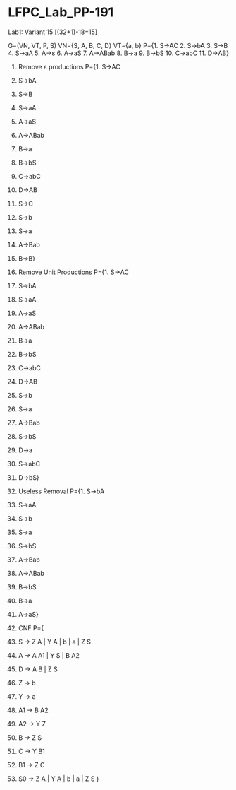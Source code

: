 # LFPC_Lab_PP-191
Lab1: Variant 15 [(32+1)-18=15]

G=(VN, VT, P, S) VN={S, A, B, C, D} VT={a, b}
P={1. S->AC
2. S->bA
3. S->B
4. S->aA
5. A->ε
6. A->aS
7. A->ABab
8. B->a
9. B->bS
10. C->abC
11. D->AB}

1. Remove ε productions
P={1. S->AC
2. S->bA
3. S->B
4. S->aA
5. A->aS
6. A->ABab
7. B->a
8. B->bS
9. C->abC
10. D->AB
11. S->C
12. S->b
13. S->a
14. A->Bab
15. B->B}

2. Remove Unit Productions
P={1. S->AC
2. S->bA
3. S->aA
4. A->aS
5. A->ABab
6. B->a
7. B->bS
8. C->abC
9. D->AB
10. S->b
11. S->a
12. A->Bab
13. S->bS
14. D->a
15. S->abC
16. D->bS}

3. Useless Removal
P={1. S->bA
2. S->aA
3. S->b
4. S->a
5. S->bS
6. A->Bab
7. A->ABab
8. B->bS
9. B->a
10. A->aS}

4. CNF
P={
1. S -> Z A | Y A | b | a | Z S
2. A -> A A1 | Y S | B A2
3. D -> A B | Z S
4. Z -> b
5. Y -> a
6. A1 -> B A2
7. A2 -> Y Z
8. B -> Z S
9. C -> Y B1
10. B1 -> Z C
11. S0 -> Z A | Y A | b | a | Z S
}

